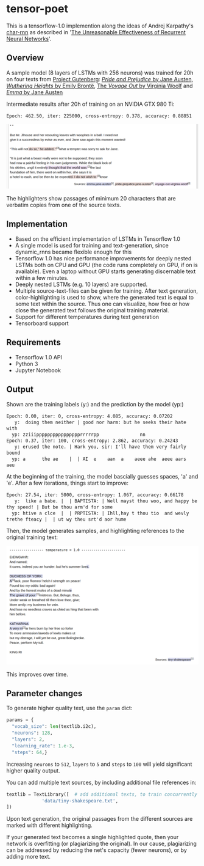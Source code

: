 # tensor-poet
This is a tensorflow-1.0 implemention along the ideas of Andrej Karpathy's [char-rnn](https://github.com/karpathy/char-rnn) as described in '[The Unreasonable Effectiveness of Recurrent Neural Networks](http://karpathy.github.io/2015/05/21/rnn-effectiveness/)'.

## Overview
A sample model (8 layers of LSTMs with 256 neurons) was trained for 20h on four texts from [Project Gutenberg](http://www.gutenberg.org): [_Pride and Prejudice_ by Jane Austen](http://www.gutenberg.org/ebooks/42671), [_Wuthering Heights_ by Emily Brontë](http://www.gutenberg.org/ebooks/768), [The _Voyage Out_ by Virginia Woolf](http://www.gutenberg.org/ebooks/144) and [_Emma_ by Jane Austen](http://www.gutenberg.org/ebooks/158)

Intermediate results after 20h of training on an NVIDIA GTX 980 Ti: 

```
Epoch: 462.50, iter: 225000, cross-entropy: 0.378, accuracy: 0.88851
```

![](doc/images/training.png)

The highlighters show passages of minimum 20 characters that are verbatim copies from one of the source texts.

## Implementation
* Based on the efficient implementation of LSTMs in Tensorflow 1.0
* A single model is used for training and text-generation, since dynamic_rnns became flexible enough for this
* Tensorflow 1.0 has nice performance improvements for deeply nested LSTMs both on CPU and GPU (the code runs completely on GPU, if on is available). Even a laptop without GPU starts generating discernable text within a few minutes.
* Deeply nested LSTMs (e.g. 10 layers) are supported.
* Multiple source-text-files can be given for training. After text generation, color-highlighting is used to show, where the generated text is equal to some text within the source. Thus one can visualize, how free or how close the generated text follows the original training material.
* Support for different temperatures during text generation
* Tensorboard support

## Requirements
* Tensorflow 1.0 API
* Python 3
* Jupyter Notebook

## Output
Shown are the training labels (y:) and the prediction by the model (yp:)
```
Epoch: 0.00, iter: 0, cross-entropy: 4.085, accuracy: 0.07202
   y:  doing them neither | good nor harm: but he seeks their hate with 
  yp: zziiipppppppppppppppprrrrrpp               nn                   
Epoch: 0.37, iter: 100, cross-entropy: 2.862, accuracy: 0.24243
   y: erused the note. | Hark you, sir: I'll have them very fairly bound
  yp: a      the ae    |  | AI  e    aan  a    aeee ahe  aeee aars   aeu 
```
At the beginning of the training, the model bascially guesses spaces, 'a' and 'e'. After a few iterations, things start to improve:
```
Epoch: 27.54, iter: 5000, cross-entropy: 1.067, accuracy: 0.66178
   y:  like a babe. |  | BAPTISTA: | Well mayst thou woo, and happy be thy speed! | But be thou arm'd for some
  yp: htive a clce  |  | PRPTISTA: | Ihll,hay t thou tio  and wevly trethe fteacy |  | ut wy theu srt'd aor hume
```
Then, the model generates samples, and highlighting references to the original training text:

![](doc/images/trainbeginning.png)

This improves over time.
  
## Parameter changes
To generate higher quality text, use the `param` dict:
```python
params = {
  "vocab_size": len(textlib.i2c),
  "neurons": 128,
  "layers": 2,
  "learning_rate": 1.e-3,
  "steps": 64,}
```
Increasing `neurons` to `512`, `layers` to `5` and `steps` to `100` will yield significant higher quality output. 
 
You can add multiple text sources, by including additional file references in:
```python
textlib = TextLibrary([  # add additional texts, to train concurrently on multiple srcs:
             'data/tiny-shakespeare.txt',
])
```
Upon text generation, the original passages from the different sources are marked with different highlighting.
 
If your generated text becomes a single highlighted quote, then your network is overfitting (or plagiarizing the original). In our cause, plagiarizing can be addressed by reducing the net's capacity (fewer neurons), or by adding more text.
